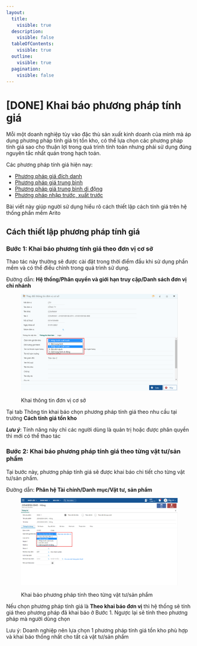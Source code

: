 ```yaml
---
layout:
  title:
    visible: true
  description:
    visible: false
  tableOfContents:
    visible: true
  outline:
    visible: true
  pagination:
    visible: false
---
```


# \[DONE] Khai báo phương pháp tính giá

Mỗi một doanh nghiệp tùy vào đặc thù sản xuất kinh doanh của mình mà áp dụng phương pháp tính giá trị tồn kho, có thể lựa chọn các phương pháp tính giá sao cho thuận lợi trong quá trình tính toán nhưng phải sử dụng đúng nguyên tắc nhất quán trong hạch toán.

Các phương pháp tính giá hiện nay:

* [Phương pháp giá đích danh](done-tinh-gia-xuat-kho-theo-phuong-phap-thuc-te-dich-danh.md)
* [Phương pháp giá trung bình](done-tinh-gia-xuat-kho-theo-phuong-phap-trung-binh-thang.md)
* [Phương pháp giá trung bình di động](done-tinh-gia-xuat-kho-theo-phuong-phap-trung-binh-di-dong.md)
* [Phương pháp nhập trước, xuất trước](done-tinh-gia-xuat-kho-theo-phuong-phap-nhap-truoc-xuat-truoc-fifo.md)

Bài viết này giúp người sử dụng hiểu rõ cách thiết lập cách tính giá trên hệ thống phần mềm Arito

## Cách thiết lập phương pháp tính giá

### Bước 1: Khai báo phương tính giá theo đơn vị cơ sở

Thao tác này thường sẽ được cài đặt trong thời điểm đầu khi sử dụng phần mềm và có thể điều chỉnh trong quá trình sử dụng.

Đường dẫn: **Hệ thống/Phân quyền và giới hạn truy cập/Danh sách đơn vị chi nhánh**

<figure><img src="../../.gitbook/assets/pptgdvcs.png" alt=""><figcaption><p>Khai thông tin đơn vị cơ sở</p></figcaption></figure>

Tại tab Thông tin khai báo chọn phương pháp tính giá theo nhu cầu tại trường **Cách tính giá tồn kho**

_**Lưu ý**_: Tính năng này chỉ các người dùng là quản trị hoặc được phân quyền thì mới có thể thao tác

### Bước 2: Khai báo phương pháp tính giá theo từng vật tư/sản phẩm

Tại bước này, phương pháp tính giá sẽ được khai báo chi tiết cho từng vật tư/sản phẩm.

Đường dẫn: **Phân hệ Tài chính/Danh mục/Vật tư, sản phẩm**

<figure><img src="../../.gitbook/assets/dmvtpptg.png" alt=""><figcaption><p>Khai báo phương pháp tính theo từng vật tư/sản phẩm</p></figcaption></figure>

Nếu chọn phương pháp tính giá là **Theo khai báo đơn vị** thì hệ thống sẽ tính giá theo phương pháp đã khai báo ở Bước 1. Ngược lại sẽ tính theo phương pháp mà người dùng chọn

Lưu ý: Doanh nghiệp nên lựa chọn 1 phương pháp tính giá tồn kho phù hợp và khai báo thống nhất cho tất cả vật tư/sản phẩm
